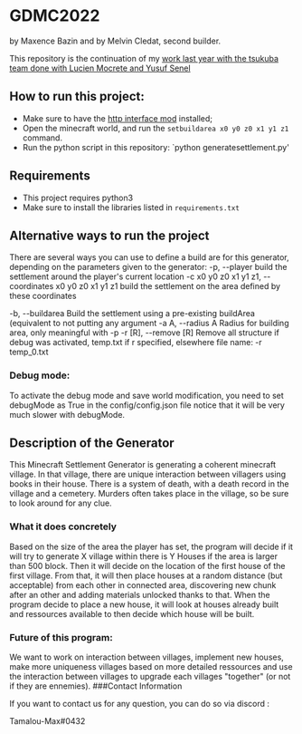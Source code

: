 # GDMC2022
by Maxence Bazin and by Melvin Cledat, second builder.

This repository is the continuation of my [work last year with the tsukuba team done with Lucien Mocrete and Yusuf Senel](https://github.com/MightyCode/GDMC2021Tsukuba)

## How to run this project:
- Make sure to have the [http interface mod](https://github.com/nilsgawlik/gdmc_http_interface) installed;
- Open the minecraft world, and run the `setbuildarea x0 y0 z0 x1 y1 z1` command.
- Run the python script in this repository: `python generatesettlement.py'
## Requirements
- This project requires python3 
- Make sure to install the libraries listed in `requirements.txt`
## Alternative ways to run the project
There are several ways you can use to define a build are for this generator, depending on the parameters given to the generator:
-p, --player          build the settlement around the player's current location
-c x0 y0 z0 x1 y1 z1, --coordinates x0 y0 z0 x1 y1 z1
   build the settlement on the area defined by these coordinates</p>
-b, --buildarea       Build the settlement using a pre-existing buildArea (equivalent to not putting any argument
-a A, --radius A      Radius for building area, only meaningful with -p
-r [R], --remove [R]  Remove all structure if debug was activated, temp.txt if r specified, elsewhere file name: -r temp_0.txt
### Debug mode: 
To activate the debug mode and save world modification, you need to set debugMode as True in the config/config.json file
notice that it will be very much slower with debugMode.
## Description of the Generator
This Minecraft Settlement Generator is generating a coherent minecraft village. In that village, there are unique interaction between villagers using books in their house. There is a system of death, with a death record in the village and a cemetery. Murders often takes place in the village, so be sure to look around for any clue.
### What it does concretely
Based on the size of the area the player has set, the program will decide if it will try to generate X village within there is Y Houses if the area is larger than 500 block. Then it will decide on the location of the first house of the first village. From that, it will then place houses at a random distance (but acceptable) from each other in connected area, discovering new chunk after an other and adding materials unlocked thanks to that. When the program decide to place a new house, it will look at houses already built and ressources available to then decide which house will be built.
### Future of this program:
We want to work on interaction between villages, implement new houses, make more uniqueness villages based on more detailed ressources and use the interaction between villages to upgrade each villages "together" (or not if they are ennemies).
###Contact Information

If you want to contact us for any question, you can do so via discord :

Tamalou-Max#0432
